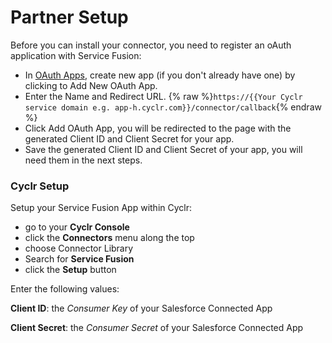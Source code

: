 

# Partner Setup

Before you can install your connector, you need to register an oAuth application with Service Fusion:

* In [OAuth Apps](https://admin.servicefusion.com/developerSettings/oauthApps), create new app (if you don't already have one) by clicking to Add New OAuth App.
* Enter the Name and Redirect URL.
{% raw %}`https://{{Your Cyclr service domain e.g. app-h.cyclr.com}}/connector/callback`{% endraw %}
* Click Add OAuth App, you will be redirected to the page with the generated Client ID and Client Secret for your app.
* Save the generated Client ID and Client Secret of your app, you will need them in the next steps.


### Cyclr Setup

Setup your Service Fusion App within Cyclr:

*   go to your **Cyclr Console**
*   click the **Connectors** menu along the top
*   choose Connector Library
*   Search for **Service Fusion**
*   click the **Setup** button

Enter the following values:

**Client ID**: the _Consumer Key_ of your Salesforce Connected App

**Client Secret**: the _Consumer Secret_ of your Salesforce Connected App
